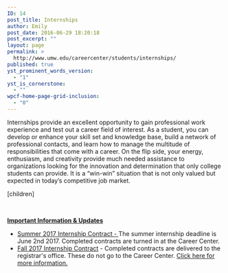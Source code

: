 ```yaml
---
ID: 14
post_title: Internships
author: Emily
post_date: 2016-06-29 18:20:18
post_excerpt: ""
layout: page
permalink: >
  http://www.umw.edu/careercenter/students/internships/
published: true
yst_prominent_words_version:
  - "1"
yst_is_cornerstone:
  - ""
wpcf-home-page-grid-inclusion:
  - "0"
---
```

Internships provide an excellent opportunity to gain professional work experience and test out a career field of interest. As a student, you can develop or enhance your skill set and knowledge base, build a network of professional contacts, and learn how to manage the multitude of responsibilities that come with a career. On the flip side, your energy, enthusiasm, and creativity provide much needed assistance to organizations looking for the innovation and determination that only college students can provide. It is a “win-win” situation that is not only valued but expected in today’s competitive job market.

[children]

&nbsp;

<span style="text-decoration: underline"><strong>Important Information &amp; Updates</strong></span>
<ul>
 	<li><a href="http://www.umw.edu/careercenter/wp-content/uploads/sites/41/2017/03/Summer-2017-Internship-Contract-.pdf">Summer 2017 Internship Contract - </a>The summer internship deadline is June 2nd 2017. Completed contracts are turned in at the Career Center.</li>
 	<li><a href="http://www.umw.edu/careercenter/wp-content/uploads/sites/41/2016/06/internshipcontract2edit2.pdf">Fall 2017 Internship Contract</a> - Completed contracts are delivered to the registrar's office. These do not go to the Career Center. <a href="https://www.umw.edu/careercenter/students/internships/credit/">Click here for more information.</a></li>
</ul>
&nbsp;